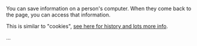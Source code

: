 You can save information on a person's computer. When they come back to the page, you can access that information.

This is similar to "cookies", [see here for history and lots more info](http://diveintohtml5.info/storage.html).

...